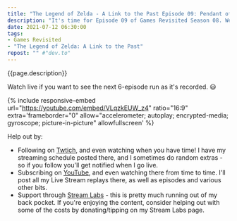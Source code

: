 ```yaml
---
title: "The Legend of Zelda - A Link to the Past Episode 09: Pendant of Power"
description: "It's time for Episode 09 of Games Revisited Season 08. We're playing through the SNES classic 'The Legend of Zelda: A Link to the Past'. Today we finish the Desert Palace, grab the Power Glove and the Pendant of Power."
date: 2021-07-12 06:30:00
tags:
- Games Revisited
- "The Legend of Zelda: A Link to the Past"
repost: "" #"dev.to"
---
```


{{page.description}}

Watch live if you want to see the next 6-episode run as it's recorded. :smiley:
<!--more-->

{% include responsive-embed url="https://youtube.com/embed/VLqzkEUW_z4" ratio="16:9" extra='frameborder="0" allow="accelerometer; autoplay; encrypted-media; gyroscope; picture-in-picture" allowfullscreen' %}

Help out by:
 * Following on [Twtich](https://twitch.tv/AnonJr_Live), and even watching when you have time! I have my streaming schedule posted there, and I sometimes do random extras - so if you follow you'll get notified when I go live.
 * Subscribing on [YouTube](http://www.youtube.com/channel/UCXafqhKHbkSUIrq0LAuu0tw), and even watching there from time to time. I'll post all my Live Stream replays there, as well as episodes and various other bits.
 * Support through [Stream Labs](https://streamlabs.com/anonjr_live) - this is pretty much running out of my back pocket. If you're enjoying the content, consider helping out with some of the costs by donating/tipping on my Stream Labs page.